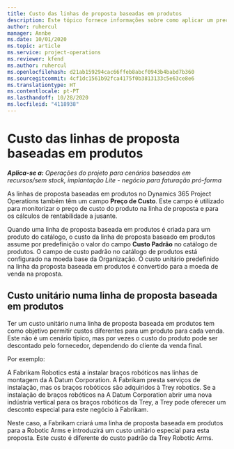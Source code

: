 ```yaml
---
title: Custo das linhas de proposta baseadas em produtos
description: Este tópico fornece informações sobre como aplicar um preço de custo a uma linha de proposta baseada em produtos.
author: ruhercul
manager: Annbe
ms.date: 10/01/2020
ms.topic: article
ms.service: project-operations
ms.reviewer: kfend
ms.author: ruhercul
ms.openlocfilehash: d21ab159294cac66ffeb8abcf0943b4babd7b360
ms.sourcegitcommit: 4cf1dc1561b92fca4175f0b3813133c5e63ce8e6
ms.translationtype: HT
ms.contentlocale: pt-PT
ms.lasthandoff: 10/28/2020
ms.locfileid: "4118938"
---
```

# <a name="costing-product-based-quote-lines"></a>Custo das linhas de proposta baseadas em produtos

_**Aplica-se a:** Operações do projeto para cenários baseados em recursos/sem stock, implantação Lite - negócio para faturação pró-forma_


As linhas de proposta baseadas em produtos no Dynamics 365 Project Operations também têm um campo **Preço de Custo**. Este campo é utilizado para monitorizar o preço de custo do produto na linha de proposta e para os cálculos de rentabilidade a jusante.

Quando uma linha de proposta baseada em produtos é criada para um produto do catálogo, o custo da linha de proposta baseado em produtos assume por predefinição o valor do campo **Custo Padrão** no catálogo de produtos. O campo de custo padrão no catálogo de produtos está configurado na moeda base da Organização. O custo unitário predefinido na linha da proposta baseada em produtos é convertido para a moeda de venda na proposta.

## <a name="unit-cost-on-a-product-based-quote-line"></a>Custo unitário numa linha de proposta baseada em produtos

Ter um custo unitário numa linha de proposta baseada em produtos tem como objetivo permitir custos diferentes para um produto para cada venda. Este não é um cenário típico, mas por vezes o custo do produto pode ser descontado pelo fornecedor, dependendo do cliente da venda final.

Por exemplo:

A Fabrikam Robotics está a instalar braços robóticos nas linhas de montagem da A Datum Corporation. A Fabrikam presta serviços de instalação, mas os braços robóticos são adquiridos à Trey robotics. Se a instalação de braços robóticos na A Datum Corporation abrir uma nova indústria vertical para os braços robóticos da Trey, a Trey pode oferecer um desconto especial para este negócio à Fabrikam.

Neste caso, a Fabrikam criará uma linha de proposta baseada em produtos para a Robotic Arms e introduzirá um custo unitário especial para esta proposta. Este custo é diferente do custo padrão da Trey Robotic Arms.
